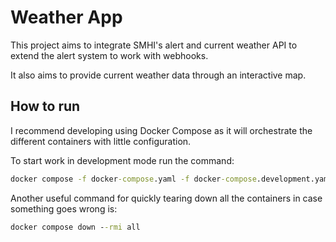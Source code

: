 # Weather App

This project aims to integrate SMHI's alert and current weather API to extend the alert system to work with webhooks.

It also aims to provide current weather data through an interactive map.

## How to run

I recommend developing using Docker Compose as it will orchestrate the different containers with little configuration.

To start work in development mode run the command:

```cmd
docker compose -f docker-compose.yaml -f docker-compose.development.yaml up
```

Another useful command for quickly tearing down all the containers in case something goes wrong is:

```cmd
docker compose down --rmi all
```
